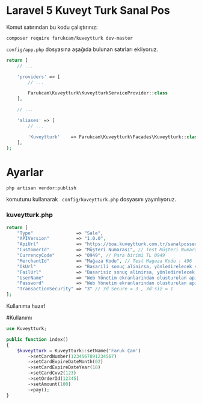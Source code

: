 # Laravel 5 Kuveyt Turk Sanal Pos

Komut satırından bu kodu çalıştırınız:
```
composer require farukcam/kuveytturk dev-master
```

```config/app.php``` dosyasına aşağıda bulunan satırları ekliyoruz.
```php
return [
    // ...

    'providers' => [
        // ...

        Farukcam\Kuveytturk\KuveytturkServiceProvider::class
    ],

    // ...

    'aliases' => [
        // ...

        'Kuveytturk'    => Farukcam\Kuveytturk\Facades\Kuveytturk::class
    ],
);
```
# Ayarlar

```code
php artisan vendor:publish
```
komutunu kullanarak ``` config/kuveytturk.php``` dosyasını yayınlıyoruz.

### kuveytturk.php

```php
return [
    "Type"                => "Sale",
    "APIVersion"          => "1.0.0",
    "ApiUrl"              => "https://boa.kuveytturk.com.tr/sanalposservice/Home/ThreeDModelPayGate", // Test API url : https://boatest.kuveytturk.com.tr/boa.virtualpos.services/Home/ThreeDModelPayGate
    "CustomerId"          => "Müşteri Numarası", // Test Müşteri Numarası : 400235
    "CurrencyCode"        => "0949", // Para birimi TL 0949
    "MerchantId"          => "Mağaza Kodu", // Test Magaza Kodu : 496
    "OkUrl"               => "Basarili sonuç alinirsa, yönledirelecek sayfa",
    "FailUrl"             => "Basarisiz sonuç alinirsa, yönledirelecek sayfa",
    "UserName"            => "Web Yönetim ekranlarindan olusturulan api rollü kullanici", // Test API Kullanıcısı : apiuser1
    "Password"            => "Web Yönetim ekranlarindan olusturulan api rollü kullanici sifresi",  // Test API Kullanıcı Şifresi : Api123
    "TransactionSecurity" => "3" // 3d Secure = 3 , 3d'siz = 1
];

```

Kullanıma hazır!

#Kullanımı
```php
use Kuveytturk;

public function index()
{
    $kuveytturk = Kuveytturk::setName('Faruk Çam')
        ->setCardNumber(1234567891234567)
        ->setCardExpireDateMonth(02)
        ->setCardExpireDateYear(18)
        ->setCardCvv2(123)
        ->setOrderId(12345)
        ->setAmount(100)
        ->pay();
}
```
